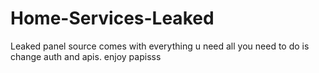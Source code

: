 # Home-Services-Leaked
Leaked panel source comes with everything u need
all you need to do is change auth and apis. enjoy papisss
